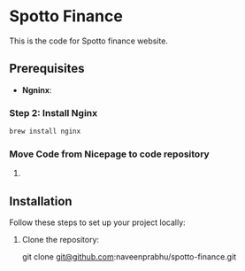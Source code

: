 # Spotto Finance

This is the code for Spotto finance website.

## Prerequisites

- **Ngninx**: 
### Step 2: Install Nginx

```bash
brew install nginx
```

### Move Code from Nicepage to code repository

1. 




## Installation

Follow these steps to set up your project locally:

1. Clone the repository:

   git clone git@github.com:naveenprabhu/spotto-finance.git
